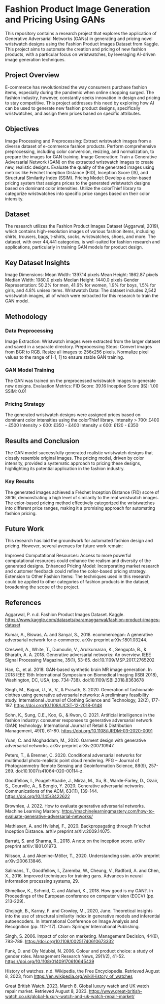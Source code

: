 # Fashion Product Image Generation and Pricing Using GANs

This repository contains a research project that explores the application of Generative Adversarial Networks (GANs) in generating and pricing novel wristwatch designs using the Fashion Product Images Dataset from Kaggle. This project aims to automate the creation and pricing of new fashion products, with a particular focus on wristwatches, by leveraging AI-driven image generation techniques.

## Project Overview

E-commerce has revolutionized the way consumers purchase fashion items, especially during the pandemic when online shopping surged. The fashion industry, however, constantly seeks innovation in design and pricing to stay competitive. This project addresses this need by exploring how AI can be used to generate new fashion product designs, specifically wristwatches, and assign them prices based on specific attributes.

## Objectives

Image Processing and Preprocessing:
Extract wristwatch images from a diverse dataset of e-commerce fashion products.
Perform comprehensive preprocessing, including color conversion, resizing, and normalization, to prepare the images for GAN training.
Image Generation:
Train a Generative Adversarial Network (GAN) on the extracted wristwatch images to create new, realistic designs.
Evaluate the quality of the generated images using metrics like Fréchet Inception Distance (FID), Inception Score (IS), and Structural Similarity Index (SSIM).
Pricing Model:
Develop a color-based pricing system that assigns prices to the generated wristwatch designs based on dominant color intensities.
Utilize the colorThief library to categorize wristwatches into specific price ranges based on their color intensity.


## Dataset

The research utilizes the Fashion Product Images Dataset (Aggarwal, 2019), which contains high-resolution images of various fashion items, including shirts, trousers, bags, t-shirts, socks, wristwatches, shoes, and more. The dataset, with over 44,441 categories, is well-suited for fashion research and applications, particularly in training GAN models for product design.

## Key Dataset Insights

Image Dimensions:
Mean Width: 1397.14 pixels
Mean Height: 1862.87 pixels
Median Width: 1080.0 pixels
Median Height: 1440.0 pixels
Gender Representation:
50.2% for men, 41.6% for women, 1.9% for boys, 1.5% for girls, and 4.8% unisex items.
Wristwatch Data:
The dataset includes 2,542 wristwatch images, all of which were extracted for this research to train the GAN model.

## Methodology

### Data Preprocessing
Image Extraction: Wristwatch images were extracted from the larger dataset and saved in a separate directory.
Preprocessing Steps:
Convert images from BGR to RGB.
Resize all images to 256x256 pixels.
Normalize pixel values to the range of [-1, 1] to ensure stable GAN training.
### GAN Model Training
The GAN was trained on the preprocessed wristwatch images to generate new designs.
Evaluation Metrics:
FID Score: 39.16
Inception Score (IS): 1.00
SSIM: 0.01
### Pricing Strategy
The generated wristwatch designs were assigned prices based on dominant color intensities using the colorThief library.
Intensity > 700: £400 - £500
Intensity > 600: £350 - £400
Intensity ≤ 600: £120 - £350

## Results and Conclusion

The GAN model successfully generated realistic wristwatch designs that closely resemble original images. The pricing model, driven by color intensity, provided a systematic approach to pricing these designs, highlighting its potential application in the fashion industry.

### Key Results
The generated images achieved a Fréchet Inception Distance (FID) score of 39.16, demonstrating a high level of similarity to the real wristwatch images.
The color-based pricing method effectively categorized the wristwatches into different price ranges, making it a promising approach for automating fashion pricing.

## Future Work

This research has laid the groundwork for automated fashion design and pricing. However, several avenues for future work remain:

Improved Computational Resources: Access to more powerful computational resources could enhance the realism and diversity of the generated designs.
Enhanced Pricing Model: Incorporating market research and customer feedback could refine the color-based pricing strategy.
Extension to Other Fashion Items: The techniques used in this research could be applied to other categories of fashion products in the dataset, broadening the scope of the project.

## References

Aggarwal, P. n.d. Fashion Product Images Dataset. Kaggle. https://www.kaggle.com/datasets/paramaggarwal/fashion-product-images-dataset

Kumar, A., Biswas, A. and Sanyal, S., 2018. ecommercegan: A generative adversarial network for e-commerce. arXiv preprint arXiv:1801.03244.

Creswell, A., White, T., Dumoulin, V., Arulkumaran, K., Sengupta, B., & Bharath, A. A. 2018. Generative adversarial networks: An overview. IEEE Signal Processing Magazine, 35(1), 53-65. doi:10.1109/MSP.2017.2765202

Han, C., et al. 2018. GAN-based synthetic brain MR image generation. In 2018 IEEE 15th International Symposium on Biomedical Imaging (ISBI 2018), Washington, DC, USA, (pp. 734-738). doi:10.1109/ISBI.2018.8363678

Singh, M., Bajpai, U., V., V., & Prasath, S. 2020. Generation of fashionable clothes using generative adversarial networks: A preliminary feasibility study. International Journal of Clothing Science and Technology, 32(2), 177-187. https://doi.org/10.1108/IJCST-12-2018-0148

Sohn, K., Sung, C.E., Koo, G., & Kwon, O. 2021. Artificial intelligence in the fashion industry: consumer responses to generative adversarial network (GAN) technology. International Journal of Retail & Distribution Management, 49(1), 61-80. https://doi.org/10.1108/IJRDM-03-2020-0091

Yuan, C. and Moghaddam, M., 2020. Garment design with generative adversarial networks. arXiv preprint arXiv:2007.10947.

Peters, T., & Brenner, C. 2020. Conditional adversarial networks for multimodal photo-realistic point cloud rendering. PFG – Journal of Photogrammetry Remote Sensing and Geoinformation Science, 88(9), 257-269. doi:10.1007/s41064-020-00114-z.

Goodfellow, I., Pouget-Abadie, J., Mirza, M., Xu, B., Warde-Farley, D., Ozair, S., Courville, A., & Bengio, Y. 2020. Generative adversarial networks. Communications of the ACM, 63(11), 139-144. https://doi.org/10.1145/3422622

Brownlee, J. 2022. How to evaluate generative adversarial networks. Machine Learning Mastery. https://machinelearningmastery.com/how-to-evaluate-generative-adversarial-networks/

Mathiasen, A. and Hvilshøj, F., 2020. Backpropagating through Fr\'echet Inception Distance. arXiv preprint arXiv:2009.14075.

Barratt, S. and Sharma, R., 2018. A note on the inception score. arXiv preprint arXiv:1801.01973.

Nilsson, J. and Akenine-Möller, T., 2020. Understanding ssim. arXiv preprint arXiv:2006.13846. 

Salimans, T., Goodfellow, I., Zaremba, W., Cheung, V., Radford, A. and Chen, X., 2016. Improved techniques for training gans. Advances in neural information processing systems, 29.

Shmelkov, K., Schmid, C. and Alahari, K., 2018. How good is my GAN?. In Proceedings of the European conference on computer vision (ECCV) (pp. 213-229).

Ghojogh, B., Karray, F. and Crowley, M., 2020, June. Theoretical insights into the use of structural similarity index in generative models and inferential autoencoders. In International Conference on Image Analysis and Recognition (pp. 112-117). Cham: Springer International Publishing.

Singh, S. 2006. Impact of color on marketing. Management Decision, 44(6), 783-789. https://doi.org/10.1108/00251740610673332

Funk, D. and Oly Ndubisi, N. 2006. Colour and product choice: a study of gender roles. Management Research News, 29(1/2), 41-52. https://doi.org/10.1108/01409170610645439 

History of watches. n.d. Wikipedia, the Free Encyclopedia. Retrieved August 8, 2023, from https://en.wikipedia.org/wiki/History_of_watches

Great British Watch. 2023, March 8. Global luxury watch and UK watch repair market. Retrieved August 8, 2023. https://www.great-british-watch.co.uk/global-luxury-watch-and-uk-watch-repair-market/
